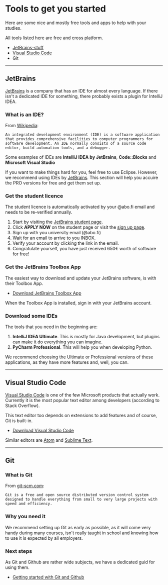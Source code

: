 # Tools to get you started

Here are some nice and mostly free tools and apps to help with your studies.

All tools listed here are free and cross platform.

* [JetBrains-stuff](#jetbrains)
* [Visual Studio Code](#visual-studio-code)
* Git

---

## JetBrains

[JetBrains](https://www.jetbrains.com) is a company that has an IDE for almost every language. If there isn't a dedicated IDE for something, there probably exists a plugin for IntelliJ IDEA.

### What is an IDE?

From [Wikipedia](https://en.wikipedia.org/wiki/Integrated_development_environment):

```text
An integrated development environment (IDE) is a software application that provides comprehensive facilities to computer programmers for software development. An IDE normally consists of a source code editor, build automation tools, and a debugger.
```

Some examples of IDEs are **IntelliJ IDEA by JetBrains**, **Code::Blocks** and **Microsoft Visual Studio**

If you want to make things hard for you, feel free to use Eclipse. However, we recommend using IDEs by [JetBrains](https://www.jetbrains.com). This section will help you accuire the PRO versions for free and get them set up.

### Get the student licence

The student licence is automatically activated by your @abo.fi email and needs to be re-verified annually.

1. Start by visiting the [JetBrains student page](https://www.jetbrains.com/student/).
2. Click **APPLY NOW** on the student page or visit the [sign up page](https://www.jetbrains.com/shop/eform/students).
3. Sign up with you university email (@abo.fi)
4. Wait for an email to arrive to you INBOX.
5. Verify your account by clicking the link in the email.
6. Congratulate yourself, you have just received 650€ worth of software for free!

### Get the JetBrains Toolbox App

The easiest way to download and update your JetBrains software, is with their Toolbox App.

* [Download JetBrains Toolbox App](https://www.jetbrains.com/toolbox/app/)

When the Toolbox App is installed, sign in with your JetBrains account.

### Download some IDEs

The tools that you need in the beginning are:

1. **IntelliJ IDEA Ultimate**. This is mostly for Java development, but plugins can make it do everything you can imagine.
2. **PyCharm Professional**. This will help you when developing Python.

We recommend choosing the Ultimate or Professional versions of these applications, as they have more features and, well, you can.

---

## Visual Studio Code

[Visual Studio Code](https://code.visualstudio.com) is one of the few Microsoft products that actually work. Currently it is the most popular text editor among developers (according to Stack Overflow).

This text editor too depends on extensions to add features and of course, Git is built-in.

* [Download Visual Studio Code](https://code.visualstudio.com/Download)

Similar editors are [Atom](https://atom.io) and [Sublime Text](https://www.sublimetext.com).

---

## Git

### What is Git

From [git-scm.com](https://git-scm.com):

```text
Git is a free and open source distributed version control system designed to handle everything from small to very large projects with speed and efficiency.
```

### Why you need it

We recommend setting up Git as early as possible, as it will come very handy during many courses, isn't really taught in school and knowing how to use it is expected by all employers.

### Next steps

As Git and Github are rather wide subjects, we have a dedicated guid for using them.

* [Getting started with Git and Github](GIT.md)